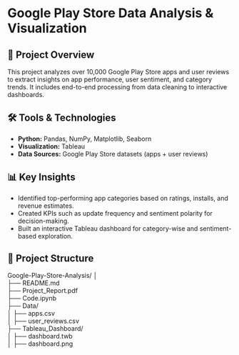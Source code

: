 # Google Play Store Data Analysis & Visualization

## 📌 Project Overview
This project analyzes over 10,000 Google Play Store apps and user reviews to extract insights on app performance, user sentiment, and category trends. It includes end-to-end processing from data cleaning to interactive dashboards.

## 🛠 Tools & Technologies
- **Python:** Pandas, NumPy, Matplotlib, Seaborn
- **Visualization:** Tableau
- **Data Sources:** Google Play Store datasets (apps + user reviews)

## 📊 Key Insights
- Identified top-performing app categories based on ratings, installs, and revenue estimates.
- Created KPIs such as update frequency and sentiment polarity for decision-making.
- Built an interactive Tableau dashboard for category-wise and sentiment-based exploration.

## 📂 Project Structure
Google-Play-Store-Analysis/
│                             
├── README.md                                        
├── Project_Report.pdf    
├── Code.ipynb                 
├── Data/                                     
│     ├── apps.csv                    
│     ├── user_reviews.csv                                   
├── Tableau_Dashboard/                              
│     ├── dashboard.twb                             
│     ├── dashboard.png                              


